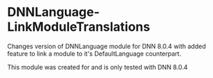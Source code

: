 # DNNLanguage-LinkModuleTranslations
Changes version of DNNLanguage module for DNN 8.0.4 with added feature to link a module to it's DefaultLanguage counterpart.

This module was created for and is only tested with DNN 8.0.4
